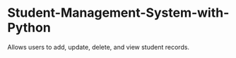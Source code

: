 # Student-Management-System-with-Python
Allows users to add, update, delete, and view student records.

